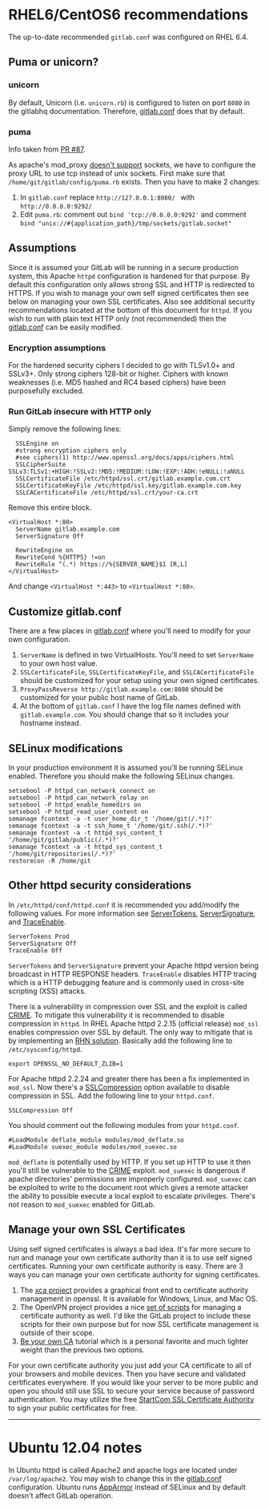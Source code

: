 # RHEL6/CentOS6 recommendations

The up-to-date recommended `gitlab.conf` was configured on RHEL 6.4.

## Puma or unicorn?

### unicorn

By default, Unicorn (i.e. `unicorn.rb`) is configured to listen on port `8080` in the gitlabhq documentation.  Therefore, [gitlab.conf](gitlab.conf) does that by default.

### puma

Info taken from [PR #87](https://github.com/gitlabhq/gitlab-recipes/pull/87).

As apache's mod_proxy [doesn't support][sock] sockets, we have to configure the 
proxy URL to use tcp instead of unix sockets. First make sure that `/home/git/gitlab/config/puma.rb` exists.
Then you have to make 2 changes:

1. In `gitlab.conf` replace `http://127.0.0.1:8080/ ` with `http://0.0.0.0:9292/`
2. Edit `puma.rb`: comment out `bind 'tcp://0.0.0.0:9292'` and comment `bind "unix://#{application_path}/tmp/sockets/gitlab.socket"`

## Assumptions

Since it is assumed your GitLab will be running in a secure production system, this Apache `httpd` configuration is hardened for that purpose.  By default this configuration only allows strong SSL and HTTP is redirected to HTTPS.  If you wish to manage your own self signed certificates then see below on managing your own SSL certificates.  Also see additional security recommendations located at the bottom of this document for `httpd`.  If you wish to run with plain text HTTP only (not recommended) then the [gitlab.conf](gitlab.conf) can be easily modified.

### Encryption assumptions

For the hardened security ciphers I decided to go with TLSv1.0+ and SSLv3+.  Only strong ciphers 128-bit or higher.  Ciphers with known weaknesses (i.e. MD5 hashed and RC4 based ciphers) have been purposefully excluded.

### Run GitLab insecure with HTTP only

Simply remove the following lines:

      SSLEngine on
      #strong encryption ciphers only
      #see ciphers(1) http://www.openssl.org/docs/apps/ciphers.html
      SSLCipherSuite SSLv3:TLSv1:+HIGH:!SSLv2:!MD5:!MEDIUM:!LOW:!EXP:!ADH:!eNULL:!aNULL
      SSLCertificateFile /etc/httpd/ssl.crt/gitlab.example.com.crt
      SSLCertificateKeyFile /etc/httpd/ssl.key/gitlab.example.com.key
      SSLCACertificateFile /etc/httpd/ssl.crt/your-ca.crt

Remove this entire block.

    <VirtualHost *:80>
      ServerName gitlab.example.com
      ServerSignature Off 
    
      RewriteEngine on
      RewriteCond %{HTTPS} !=on
      RewriteRule ^(.*) https://%{SERVER_NAME}$1 [R,L]
    </VirtualHost>

And change `<VirtualHost *:443>` to `<VirtualHost *:80>`.

## Customize gitlab.conf

There are a few places in [gitlab.conf](gitlab.conf) where you'll need to modify for your own configuration.

1. `ServerName` is defined in two VirtualHosts.  You'll need to set `ServerName` to your own host value.
2. `SSLCertificateFile`, `SSLCertificateKeyFile`, and `SSLCACertificateFile` should be customized for your setup using your own signed certificates.
3. `ProxyPassReverse http://gitlab.example.com:8080` should be customized for your public host name of GitLab.
4. At the bottom of `gitlab.conf` I have the log file names defined with `gitlab.example.com`.  You should change that so it includes your hostname instead.

## SELinux modifications

In your production environment it is assumed you'll be running SELinux enabled.  Therefore you should make the following SELinux changes.

    setsebool -P httpd_can_network_connect on
    setsebool -P httpd_can_network_relay on
    setsebool -P httpd_enable_homedirs on
    setsebool -P httpd_read_user_content on
    semanage fcontext -a -t user_home_dir_t '/home/git(/.*)?'
    semanage fcontext -a -t ssh_home_t '/home/git/.ssh(/.*)?'
    semanage fcontext -a -t httpd_sys_content_t '/home/git/gitlab/public(/.*)?'
    semanage fcontext -a -t httpd_sys_content_t '/home/git/repositories(/.*)?'
    restorecon -R /home/git

## Other httpd security considerations

In `/etc/httpd/conf/httpd.conf` it is recommended you add/modify the following values.  For more information see [ServerTokens][servertokens], [ServerSignature][serversignature], and [TraceEnable][traceenable].

    ServerTokens Prod
    ServerSignature Off
    TraceEnable Off

`ServerTokens` and `ServerSignature` prevent your Apache httpd version being broadcast in HTTP RESPONSE headers.  `TraceEnable` disables HTTP tracing which is a HTTP debugging feature and is commonly used in cross-site scripting (XSS) attacks.

There is a vulnerability in compression over SSL and the exploit is called [CRIME][crimepatch].  To mitigate this vulnerability it is recommended to disable compression in `httpd`.  In RHEL Apache httpd 2.2.15 (official release) `mod_ssl` enables compression over SSL by default.  The only way to mitigate that is by implementing an [RHN solution][rhnfix].  Basically add the following line to `/etc/sysconfig/httpd`.

    export OPENSSL_NO_DEFAULT_ZLIB=1

For Apache httpd 2.2.24 and greater there has been a fix implemented in `mod_ssl`.  Now there's a [SSLCompression][sslcompression] option available to disable compression in SSL.  Add the following line to your `httpd.conf`.

    SSLCompression Off

You should comment out the following modules from your `httpd.conf`.

    #LoadModule deflate_module modules/mod_deflate.so
    #LoadModule suexec_module modules/mod_suexec.so

`mod_deflate` is potentially used by HTTP.  If you set up HTTP to use it then you'll still be vulnerable to the [CRIME][crimepatch] exploit.  `mod_suexec` is dangerous if apache directories' permissions are improperly configured.  `mod_suexec` can be exploited to write to the document root which gives a remote attacker the ability to possible execute a local exploit to escalate privileges.  There's not reason to `mod_suexec` enabled for GitLab.

## Manage your own SSL Certificates

Using self signed certificates is always a bad idea.  It's far more secure to run and manage your own certificate authority than it is to use self signed certificates.   Running your own certificate authority is easy.  There are 3 ways you can manage your own certificate authority for signing certificates.

1. The [xca project][xca] provides a graphical front end to certificate authority management in openssl.  It is available for Windows, Linux, and Mac OS.
2. The OpenVPN project provides a nice [set of scripts][ovpn_scripts] for managing a certificate authority as well.  I'd like the GitLab project to include these scripts for their own purpose but for now SSL certificate management is outside of their scope.
3. [Be your own CA][yourca_tut] tutorial which is a personal favorite and much lighter weight than the previous two options.

For your own certificate authority you just add your CA certificate to all of your browsers and mobile devices. Then you have secure and validated certificates everywhere.  If you would like your server to be more public and open you should still use SSL to secure your service because of password authentication.  You may utilize the free [StartCom SSL Certificate Authority][startcom_ssl] to sign your public certificates for free.

---
# Ubuntu 12.04 notes

In Ubuntu httpd is called Apache2 and apache logs are located under `/var/log/apache2`.  You may wish to change this in the [gitlab.conf](gitlab.conf) configuration.  Ubuntu runs [AppArmor][apparmor] instead of SELinux and by default doesn't affect GitLab operation.

[startcom_ssl]: http://cert.startcom.org/
[xca]: http://sourceforge.net/projects/xca/
[ovpn_scripts]: http://openvpn.net/index.php/open-source/documentation/howto.html#pki
[yourca_tut]: http://www.g-loaded.eu/2005/11/10/be-your-own-ca/
[crimepatch]: https://issues.apache.org/bugzilla/show_bug.cgi?id=53219
[sslcompression]: http://httpd.apache.org/docs/2.2/mod/mod_ssl.html#sslcompression
[rhnfix]: https://access.redhat.com/site/solutions/255473
[servertokens]: http://httpd.apache.org/docs/2.2/mod/core.html#servertokens
[traceenable]: http://httpd.apache.org/docs/2.2/mod/core.html#traceenable
[serversignature]: http://httpd.apache.org/docs/2.2/mod/core.html#serversignature
[apparmor]: https://wiki.ubuntu.com/AppArmor
[sock]: http://httpd.apache.org/docs/2.2/mod/mod_proxy.html

